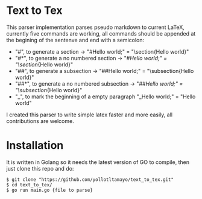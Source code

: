# Text to Tex
This parser implementation parses pseudo markdown to current LaTeX, currently five commands are working, all commands should be appended at the begining of the sentenve and end with a semicolon:
- "#", to generate a section  -> "#Hello world;"  = "\section{Hello world}"
- "#*", to generate a no numbered section  -> "#*Hello world;"  = "\section*{Hello world}"
- "##", to generate a subsection  -> "##Hello world;"  = "\subsection{Hello world}"
- "##*", to generate a no numbered subsection  -> "##*Hello world;"  = "\subsection*{Hello world}"
- "_", to mark the beginning of a empty paragraph "_Hello world;" = "Hello world"

I created this parser to write simple latex faster and more easily, all contributions are welcome.


# Installation
It is written in Golang so it needs the latest version of GO to compile, then just clone this repo and do:
```
$ git clone "https://github.com/yollotltamayo/text_to_tex.git"
$ cd text_to_tex/
$ go run main.go {file to parse}
```
